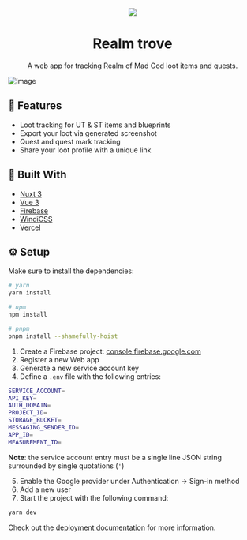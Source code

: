 <div align="center">
  <img src="https://user-images.githubusercontent.com/36193643/200554001-c98e1bbe-8aa2-4d7f-ac01-f9b3252cc94b.png" />
</div>

<h1 align=center>Realm trove</h1>
<p align=center>
  A web app for tracking Realm of Mad God loot items and quests.
</p>

![image](https://user-images.githubusercontent.com/36193643/207730672-63258d46-3dfe-48ae-83a5-40d7f1b1b560.png)

## 🚀 Features

- Loot tracking for UT & ST items and blueprints
- Export your loot via generated screenshot
- Quest and quest mark tracking
- Share your loot profile with a unique link

## 🔨 Built With

- [Nuxt 3](https://v3.nuxtjs.org/)
- [Vue 3](https://vuejs.org/)
- [Firebase](https://firebase.com/)
- [WindiCSS](https://windicss.org/)
- [Vercel](https://vercel.com/)

## ⚙️ Setup

Make sure to install the dependencies:

```bash
# yarn
yarn install

# npm
npm install

# pnpm
pnpm install --shamefully-hoist
```

1. Create a Firebase project: [console.firebase.google.com](https://console.firebase.google.com/)
2. Register a new Web app
3. Generate a new service account key
4. Define a `.env` file with the following entries:

```sh
SERVICE_ACCOUNT=
API_KEY=
AUTH_DOMAIN=
PROJECT_ID=
STORAGE_BUCKET=
MESSAGING_SENDER_ID=
APP_ID=
MEASUREMENT_ID=
```

**Note**: the service account entry must be a single line JSON string surrounded by single quotations (`'`)

5. Enable the Google provider under Authentication -> Sign-in method
6. Add a new user
7. Start the project with the following command:

```sh
yarn dev
```

Check out the [deployment documentation](https://v3.nuxtjs.org/guide/deploy/presets) for more information.
